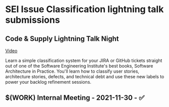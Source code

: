 # SEI Issue Classification lightning talk submissions

## Code & Supply Lightning Talk Night

[Video](https://www.youtube.com/watch?v=1UtklNrB8XA&t=1042s)

Learn a simple classification system for your JIRA or GitHub tickets straight out of one of the Software Engineering Institute's best books, Software Architecture in Practice. You'll learn how to classify user stories, architecture stories, defects, and technical debt and use these new labels to power your backlog refinement sessions.

## $(WORK) Internal Meeting - 2021-11-30 - :white_check_mark:
